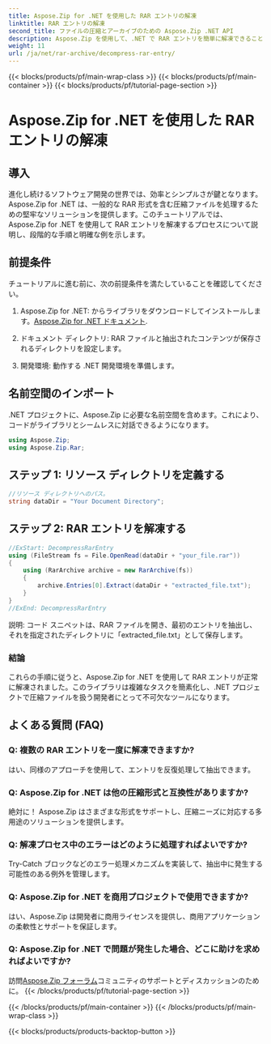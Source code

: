 ```yaml
---
title: Aspose.Zip for .NET を使用した RAR エントリの解凍
linktitle: RAR エントリの解凍
second_title: ファイルの圧縮とアーカイブのための Aspose.Zip .NET API
description: Aspose.Zip を使用して、.NET で RAR エントリを簡単に解凍できることを実感してください。この強力なライブラリを使用すると、圧縮ファイルを簡単に処理できます。
weight: 11
url: /ja/net/rar-archive/decompress-rar-entry/
---
```


{{< blocks/products/pf/main-wrap-class >}}
{{< blocks/products/pf/main-container >}}
{{< blocks/products/pf/tutorial-page-section >}}

# Aspose.Zip for .NET を使用した RAR エントリの解凍


## 導入

進化し続けるソフトウェア開発の世界では、効率とシンプルさが鍵となります。 Aspose.Zip for .NET は、一般的な RAR 形式を含む圧縮ファイルを処理するための堅牢なソリューションを提供します。このチュートリアルでは、Aspose.Zip for .NET を使用して RAR エントリを解凍するプロセスについて説明し、段階的な手順と明確な例を示します。

## 前提条件

チュートリアルに進む前に、次の前提条件を満たしていることを確認してください。

1.  Aspose.Zip for .NET: からライブラリをダウンロードしてインストールします。[Aspose.Zip for .NET ドキュメント](https://reference.aspose.com/zip/net/).

2. ドキュメント ディレクトリ: RAR ファイルと抽出されたコンテンツが保存されるディレクトリを設定します。

3. 開発環境: 動作する .NET 開発環境を準備します。

## 名前空間のインポート

.NET プロジェクトに、Aspose.Zip に必要な名前空間を含めます。これにより、コードがライブラリとシームレスに対話できるようになります。

```csharp
using Aspose.Zip;
using Aspose.Zip.Rar;
```

## ステップ 1: リソース ディレクトリを定義する

```csharp
//リソース ディレクトリへのパス。
string dataDir = "Your Document Directory";
```

## ステップ 2: RAR エントリを解凍する

```csharp
//ExStart: DecompressRarEntry
using (FileStream fs = File.OpenRead(dataDir + "your_file.rar"))
{
    using (RarArchive archive = new RarArchive(fs))
    {
        archive.Entries[0].Extract(dataDir + "extracted_file.txt");
    }
}
//ExEnd: DecompressRarEntry
```

説明: コード スニペットは、RAR ファイルを開き、最初のエントリを抽出し、それを指定されたディレクトリに「extracted_file.txt」として保存します。

### 結論

これらの手順に従うと、Aspose.Zip for .NET を使用して RAR エントリが正常に解凍されました。このライブラリは複雑なタスクを簡素化し、.NET プロジェクトで圧縮ファイルを扱う開発者にとって不可欠なツールになります。

## よくある質問 (FAQ)

### Q: 複数の RAR エントリを一度に解凍できますか?
はい、同様のアプローチを使用して、エントリを反復処理して抽出できます。

### Q: Aspose.Zip for .NET は他の圧縮形式と互換性がありますか?
絶対に！ Aspose.Zip はさまざまな形式をサポートし、圧縮ニーズに対応する多用途のソリューションを提供します。

### Q: 解凍プロセス中のエラーはどのように処理すればよいですか?
Try-Catch ブロックなどのエラー処理メカニズムを実装して、抽出中に発生する可能性のある例外を管理します。

### Q: Aspose.Zip for .NET を商用プロジェクトで使用できますか?
はい、Aspose.Zip は開発者に商用ライセンスを提供し、商用アプリケーションの柔軟性とサポートを保証します。

### Q: Aspose.Zip for .NET で問題が発生した場合、どこに助けを求めればよいですか?
訪問[Aspose.Zip フォーラム](https://forum.aspose.com/c/zip/37)コミュニティのサポートとディスカッションのために。
{{< /blocks/products/pf/tutorial-page-section >}}

{{< /blocks/products/pf/main-container >}}
{{< /blocks/products/pf/main-wrap-class >}}

{{< blocks/products/products-backtop-button >}}
